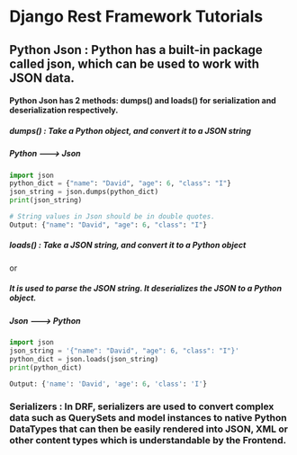 # Django Rest Framework Tutorials


## Python Json : Python has a built-in package called json, which can be used to work with JSON data.

#### Python Json has 2 methods: dumps() and loads() for serialization and deserialization respectively.

##### dumps() : Take a Python object, and convert it to a JSON string

##### Python ---> Json

```python
import json
python_dict = {"name": "David", "age": 6, "class": "I"}
json_string = json.dumps(python_dict)
print(json_string)

# String values in Json should be in double quotes.
Output: {"name": "David", "age": 6, "class": "I"}

```


##### loads() : Take a JSON string, and convert it to a Python object 

or 

##### It is used to parse the JSON string. It deserializes the JSON to a Python object.

##### Json ---> Python

```python
import json
json_string = '{"name": "David", "age": 6, "class": "I"}'
python_dict = json.loads(json_string)
print(python_dict)

Output: {'name': 'David', 'age': 6, 'class': 'I'}
```


### Serializers : In DRF, serializers are used to convert complex data such as QuerySets and model instances to native Python DataTypes that can then be easily rendered into JSON, XML or other content types which is understandable by the Frontend.